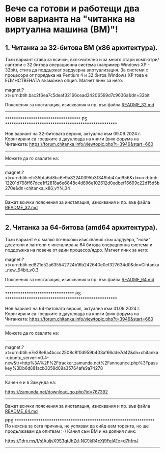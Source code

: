 # Вече са готови и работещи два нови варианта на "читанка на виртуална машина (ВМ)"!
## 1. Читанка за 32-битова ВМ (х86 архитектура).
   Този вариант става за всички, включително и за много стари компютри/лаптопи с 32 битова операционна система (например Windows XP - 32bit), стига да поддържат хардуерна виртуализация. За системи с процесори от порядъка на Pentium 4  и 32 битов Windows XP това е ЕДИНСТВЕНАТА възможна опция.
   Магнет линк за него:
   
magnet:?xt=urn:btih:bac2f6ea7c5deaf32166cead24206599d7c9636a&dn=32bit
   
   Пояснения за инсталация, изисквания и пр. във файла [README_32.md](README_32.md)

*****************************************************************************************************
***********************************      PS      ****************************************************
   
Нов вариант на 32-битовата версия, актуална към 09.09.2024 г. Коригирани са грешките в даунлоада на книги (виж форума на Читанката: 
   https://forum.chitanka.info/viewtopic.php?t=3949&start=660 
*****************************************************************************************************
Можете да го свалите на:
*********************************************************************
magnet:?xt=urn:btih:efc35bfa6d8bc6e9a82240395b3f349bb47ad956&xt=urn:btmh:12201d798ff67dce1ff2818a6e6848c4d896e102612d0edbef16699c22d15d5b270e&dn=chitanka_x86_vYN_04
*********************************************************************   

Важат всички пояснения за инсталация, изисквания и пр. във файла  [README_32.md](README_32.md)
*****************************************************************************************************

## 2. Читанка за 64-битова (amd64 архитектура).
   Този вариант е с малко по-високи изисквания към хардуера, "нови" десктопи и лаптопи с инсталирана 64 битова операционна система и поддръжка на повече от един процесор/ядро.
   Магнет линк за него:
   
magnet:?xt=urn:btih:ed821e52a635542724b16b242640e0ef327634d0&dn=Cihtanka_new_64bit_v0.3
   
   Пояснения за инсталация, изисквания и пр. във файла [README_64.md](README_64.md)

   **************************************************************************************************
   ********************************      PS      ****************************************************
   
   Нов вариант на 64-битовата версия, актуална към 01.09.2024 г. Коригирани са грешките в даунлоада на книги (виж форума на Читанката: 
   https://forum.chitanka.info/viewtopic.php?t=3949&start=660 
*****************************************************************************************************
Можете да го свалите на:
*********************************************************************
magnet:?xt=urn:btih:e7e28e6a4bccc2508c8f0d959b403af66dde7d42&dn=chitanka-ubuntu_server-v0.4-new&tr=http%3A%2F%2Ftracker.zamunda.net%2Fannounce.php%3Fpasskey%3Db6d881acb3059d09a35764afe9a74278
*********************************************************************
Качен е и в Замунда на:

https://zamunda.net/download_go.php?id=767392

*********************************************************************

Важат всички пояснения за инсталация, изисквания и пр. във файла [README_64.md](README_64.md)

PPS *****************************************************************
По неясна за сега причина, не успявам да сийд-вам торента, но ще продължавам да опитвам :-)
Качил съм ВМ и на долния линк:

https://1drv.ms/f/s!AuljvX9S3qtJhZd-NC9kR4cXj9FqIA?e=d7hfmJ

********************************************************************
